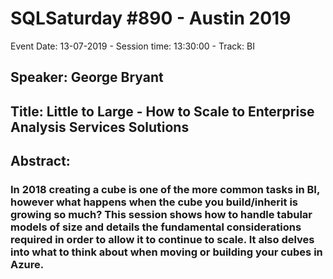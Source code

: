 # SQLSaturday #890 - Austin 2019
Event Date: 13-07-2019 - Session time: 13:30:00 - Track: BI
## Speaker: George Bryant
## Title: Little to Large - How to Scale to Enterprise Analysis Services Solutions
## Abstract:
### In 2018 creating a cube is one of the more common tasks in BI, however what happens when the cube you build/inherit is growing so much? This session shows how to handle tabular models of size and details the fundamental considerations required in order to allow it to continue to scale. It also delves into what to think about when moving or building your cubes in Azure.
